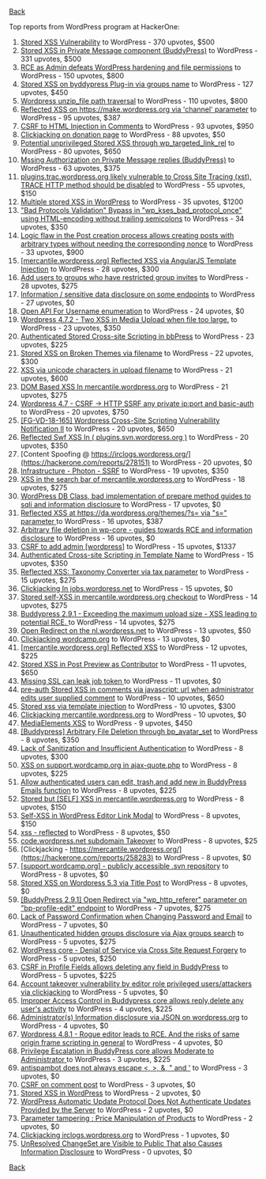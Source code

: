 [Back](../README.md)

Top reports from WordPress program at HackerOne:

1. [Stored XSS Vulnerability](https://hackerone.com/reports/643908) to WordPress - 370 upvotes, $500
2. [Stored XSS in Private Message component (BuddyPress)](https://hackerone.com/reports/487081) to WordPress - 331 upvotes, $500
3. [RCE as Admin defeats WordPress hardening and file permissions](https://hackerone.com/reports/436928) to WordPress - 150 upvotes, $800
4. [Stored XSS on byddypress Plug-in via groups name](https://hackerone.com/reports/592316) to WordPress - 127 upvotes, $450
5. [Wordpress unzip_file path traversal](https://hackerone.com/reports/205481) to WordPress - 110 upvotes, $800
6. [Reflected XSS on https://make.wordpress.org via 'channel' parameter](https://hackerone.com/reports/659419) to WordPress - 95 upvotes, $387
7. [CSRF to HTML Injection in Comments](https://hackerone.com/reports/428019) to WordPress - 93 upvotes, $950
8. [Clickjacking on donation page](https://hackerone.com/reports/921709) to WordPress - 88 upvotes, $50
9. [Potential unprivileged Stored XSS through wp_targeted_link_rel](https://hackerone.com/reports/509930) to WordPress - 80 upvotes, $650
10. [Mssing Authorization on Private Message replies (BuddyPress)](https://hackerone.com/reports/490782) to WordPress - 63 upvotes, $375
11. [plugins.trac.wordpress.org likely vulnerable to Cross Site Tracing (xst), TRACE HTTP method should be disabled](https://hackerone.com/reports/222692) to WordPress - 55 upvotes, $150
12. [Multiple stored XSS in WordPress](https://hackerone.com/reports/221507) to WordPress - 35 upvotes, $1200
13. ["Bad Protocols Validation" Bypass in "wp_kses_bad_protocol_once" using HTML-encoding without trailing semicolons](https://hackerone.com/reports/339483) to WordPress - 34 upvotes, $350
14. [Logic flaw in the Post creation process allows creating posts with arbitrary types without needing the corresponding nonce](https://hackerone.com/reports/404323) to WordPress - 33 upvotes, $900
15. [[mercantile.wordpress.org] Reflected XSS via AngularJS Template Injection](https://hackerone.com/reports/230234) to WordPress - 28 upvotes, $300
16. [Add users to groups who have restricted group invites](https://hackerone.com/reports/538008) to WordPress - 28 upvotes, $275
17. [Information / sensitive data disclosure on some endpoints](https://hackerone.com/reports/273726) to WordPress - 27 upvotes, $0
18. [Open API For Username enumeration](https://hackerone.com/reports/385322) to WordPress - 24 upvotes, $0
19. [Wordpress 4.7.2 - Two XSS in Media Upload when file too large.](https://hackerone.com/reports/203515) to WordPress - 23 upvotes, $350
20. [Authenticated Stored Cross-site Scripting in bbPress](https://hackerone.com/reports/881918) to WordPress - 23 upvotes, $225
21. [Stored XSS on Broken Themes via filename](https://hackerone.com/reports/406289) to WordPress - 22 upvotes, $300
22. [XSS via unicode characters in upload filename](https://hackerone.com/reports/179695) to WordPress - 21 upvotes, $600
23. [DOM Based XSS In mercantile.wordpress.org](https://hackerone.com/reports/230435) to WordPress - 21 upvotes, $275
24. [Wordpress 4.7 - CSRF -\> HTTP SSRF any private ip:port and basic-auth](https://hackerone.com/reports/187520) to WordPress - 20 upvotes, $750
25. [[FG-VD-18-165] Wordpress Cross-Site Scripting Vulnerability Notification II](https://hackerone.com/reports/460911) to WordPress - 20 upvotes, $650
26. [Reflected Swf XSS In ( plugins.svn.wordpress.org )](https://hackerone.com/reports/270060) to WordPress - 20 upvotes, $350
27. [Content Spoofing @ https://irclogs.wordpress.org/](https://hackerone.com/reports/278151) to WordPress - 20 upvotes, $0
28. [Infrastructure - Photon - SSRF](https://hackerone.com/reports/204513) to WordPress - 19 upvotes, $350
29. [XSS in the search bar of mercantile.wordpress.org](https://hackerone.com/reports/221893) to WordPress - 18 upvotes, $275
30. [WordPress DB Class, bad implementation of prepare method guides to sqli and information disclosure](https://hackerone.com/reports/179920) to WordPress - 17 upvotes, $0
31. [Reflected XSS at https://da.wordpress.org/themes/?s= via "s=" parameter ](https://hackerone.com/reports/222040) to WordPress - 16 upvotes, $387
32. [Arbitrary file deletion in wp-core - guides towards RCE and information disclosure](https://hackerone.com/reports/291878) to WordPress - 16 upvotes, $0
33. [CSRF to add admin [wordpress]](https://hackerone.com/reports/149589) to WordPress - 15 upvotes, $1337
34. [Authenticated Cross-site Scripting in Template Name](https://hackerone.com/reports/220903) to WordPress - 15 upvotes, $350
35. [Reflected XSS: Taxonomy Converter via tax parameter](https://hackerone.com/reports/495515) to WordPress - 15 upvotes, $275
36. [Clickjacking In jobs.wordpress.net](https://hackerone.com/reports/223024) to WordPress - 15 upvotes, $0
37. [Stored self-XSS in mercantile.wordpress.org checkout](https://hackerone.com/reports/230232) to WordPress - 14 upvotes, $275
38. [Buddypress 2.9.1 - Exceeding the maximum upload size  - XSS leading to potential RCE. ](https://hackerone.com/reports/263109) to WordPress - 14 upvotes, $275
39. [Open Redirect on the nl.wordpress.net](https://hackerone.com/reports/309058) to WordPress - 13 upvotes, $50
40. [Clickjacking wordcamp.org](https://hackerone.com/reports/230581) to WordPress - 13 upvotes, $0
41. [[mercantile.wordpress.org] Reflected XSS](https://hackerone.com/reports/240256) to WordPress - 12 upvotes, $225
42. [Stored XSS in Post Preview as Contributor](https://hackerone.com/reports/497724) to WordPress - 11 upvotes, $650
43. [Missing SSL can leak job token ](https://hackerone.com/reports/222036) to WordPress - 11 upvotes, $0
44. [pre-auth Stored XSS in comments via javascript: url when administrator edits user supplied comment](https://hackerone.com/reports/633231) to WordPress - 10 upvotes, $650
45. [Stored xss via template injection](https://hackerone.com/reports/250837) to WordPress - 10 upvotes, $300
46. [Clickjacking mercantile.wordpress.org](https://hackerone.com/reports/264125) to WordPress - 10 upvotes, $0
47. [MediaElements XSS](https://hackerone.com/reports/299112) to WordPress - 9 upvotes, $450
48. [[Buddypress] Arbitrary File Deletion through bp_avatar_set](https://hackerone.com/reports/183568) to WordPress - 8 upvotes, $350
49. [Lack of Sanitization and Insufficient Authentication](https://hackerone.com/reports/249759) to WordPress - 8 upvotes, $300
50. [XSS on support.wordcamp.org in ajax-quote.php](https://hackerone.com/reports/355773) to WordPress - 8 upvotes, $225
51. [Allow authenticated users can edit, trash,and add new in BuddyPress Emails function](https://hackerone.com/reports/833782) to WordPress - 8 upvotes, $225
52. [Stored but [SELF] XSS in mercantile.wordpress.org](https://hackerone.com/reports/222224) to WordPress - 8 upvotes, $150
53. [Self-XSS in WordPress Editor Link Modal](https://hackerone.com/reports/224556) to WordPress - 8 upvotes, $150
54. [xss - reflected](https://hackerone.com/reports/384112) to WordPress - 8 upvotes, $50
55. [code.wordpress.net subdomain Takeover](https://hackerone.com/reports/295330) to WordPress - 8 upvotes, $25
56. [Clickjacking - https://mercantile.wordpress.org/](https://hackerone.com/reports/258283) to WordPress - 8 upvotes, $0
57. [[support.wordcamp.org] - publicly accessible .svn repository](https://hackerone.com/reports/309714) to WordPress - 8 upvotes, $0
58. [Stored XSS on Wordpress 5.3 via Title Post](https://hackerone.com/reports/754352) to WordPress - 8 upvotes, $0
59. [[BuddyPress 2.9.1] Open Redirect via "wp_http_referer" parameter on "bp-profile-edit" endpoint](https://hackerone.com/reports/277502) to WordPress - 7 upvotes, $275
60. [Lack of Password Confirmation when Changing Password and Email](https://hackerone.com/reports/224214) to WordPress - 7 upvotes, $0
61. [Unauthenticated hidden groups disclosure via Ajax groups search](https://hackerone.com/reports/282176) to WordPress - 5 upvotes, $275
62. [WordPress core  - Denial of Service via Cross Site Request Forgery](https://hackerone.com/reports/153093) to WordPress - 5 upvotes, $250
63. [CSRF in Profile Fields allows deleting any field in BuddyPress](https://hackerone.com/reports/836187) to WordPress - 5 upvotes, $225
64. [Account takeover vulnerability by editor role privileged users/attackers via clickjacking](https://hackerone.com/reports/388254) to WordPress - 5 upvotes, $0
65. [Improper Access Control in Buddypress core allows reply,delete any user's activity](https://hackerone.com/reports/837256) to WordPress - 4 upvotes, $225
66. [Administrator(s) Information disclosure via JSON on wordpress.org](https://hackerone.com/reports/221734) to WordPress - 4 upvotes, $0
67. [Wordpress 4.8.1 - Rogue editor leads to RCE. And the risks of same origin frame scripting in general](https://hackerone.com/reports/263718) to WordPress - 4 upvotes, $0
68. [Privilege Escalation in BuddyPress core allows Moderate to Administrator ](https://hackerone.com/reports/837018) to WordPress - 3 upvotes, $225
69. [antispambot does not always escape \<, \>, &, " and '](https://hackerone.com/reports/298218) to WordPress - 3 upvotes, $0
70. [CSRF on comment post](https://hackerone.com/reports/914232) to WordPress - 3 upvotes, $0
71. [Stored XSS in WordPress](https://hackerone.com/reports/276105) to WordPress - 2 upvotes, $0
72. [WordPress Automatic Update Protocol Does Not Authenticate Updates Provided by the Server](https://hackerone.com/reports/228854) to WordPress - 2 upvotes, $0
73. [Parameter tampering : Price Manipulation of Products](https://hackerone.com/reports/682344) to WordPress - 2 upvotes, $0
74. [Clickjacking irclogs.wordpress.org](https://hackerone.com/reports/267075) to WordPress - 1 upvotes, $0
75. [UnResolved ChangeSet are Visible to Public That also Causes Information Disclosure](https://hackerone.com/reports/282843) to WordPress - 0 upvotes, $0


[Back](../README.md)